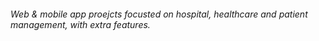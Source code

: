 ###### Web & mobile app proejcts focusted on hospital, healthcare and patient management, with extra features.